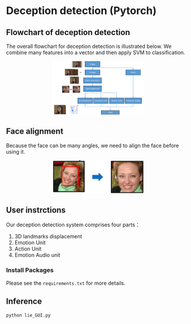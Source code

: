 # Deception detection (Pytorch)

## Flowchart of deception detection

The overall flowchart for deception detection is illustrated below. We combine many features into a vector and then apply SVM to classification.

<p align="center">
 <img src="https://github.com/come880412/Deception_detection/blob/main/img/Flowchart%20.png" width=50% height=50%>
</p>

## Face alignment

Because the face can be many angles, we need to align the face before using it.

<p align="center">
 <img src="https://github.com/come880412/Deception_detection/blob/main/img/face%20alignment.png" width=50% height=50%>
</p>

## User instrctions

Our deception detection system comprises four parts：

1. 3D landmarks displacement
2. Emotion Unit
3. Action Unit
4. Emotion Audio unit

### Install Packages

Please see the `requirements.txt` for more details.

## Inference

```python=
python lie_GUI.py
```
